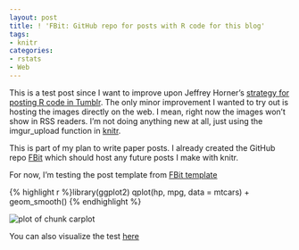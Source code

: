 ```yaml
---
layout: post
title: ! 'FBit: GitHub repo for posts with R code for this blog'
tags:
- knitr
categories:
- rstats
- Web
---
```

<p>This is a test post since I want to improve upon Jeffrey Horner&#8217;s <a href="http://jeffreyhorner.tumblr.com/post/25943954723/blog-with-r-markdown-and-tumblr-part-ii">strategy for posting R code in Tumblr</a>. The only minor improvement I wanted to try out is hosting the images directly on the web. I mean, right now the images won&#8217;t show in RSS readers. I&#8217;m not doing anything new at all, just using the imgur_upload function in <a href="http://yihui.name/knitr/">knitr</a>.</p>
<p>This is part of my plan to write paper posts. I already created the GitHub repo <a href="https://github.com/lcolladotor/FBit">FBit</a> which should host any future posts I make with knitr.</p>
<p>For now, I&#8217;m testing the post template from <a href="https://github.com/lcolladotor/FBit/blob/master/R-post-template/R-post-template.Rmd">FBit template</a></p>
{% highlight r %}library(ggplot2)
qplot(hp, mpg, data = mtcars) + geom_smooth()
{% endhighlight %}
<p><img alt="plot of chunk carplot" src="http://i.imgur.com/zfg0Gih.png"/></p>
<p>You can also visualize the test <a href="http://htmlpreview.github.com/?https://github.com/lcolladotor/FBit/blob/master/test-template/test-template.html">here</a></p>
